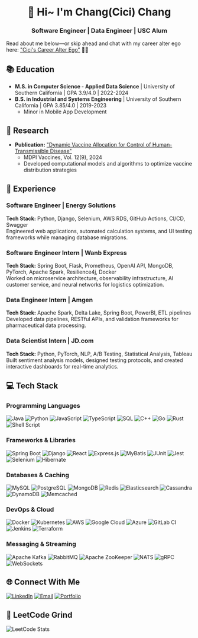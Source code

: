 <h1 align="center"> 👋 Hi~ I'm Chang(Cici) Chang </h1>
<h3 align="center">Software Engineer | Data Engineer | USC Alum</h3>

Read about me below—or skip ahead and chat with my career alter ego here: ["Cici's Career Alter Ego"](https://huggingface.co/spaces/cicidevs/career_conversations) 👀💬

## 📚 Education
- **M.S. in Computer Science - Applied Data Science** | University of Southern California | GPA 3.9/4.0 | 2022-2024
- **B.S. in Industrial and Systems Engineering** | University of Southern California | GPA 3.85/4.0 | 2019-2023
  - Minor in Mobile App Development

## 📝 Research
- **Publication:** ["Dynamic Vaccine Allocation for Control of Human-Transmissible Disease"](https://www.mdpi.com/2076-393X/12/9/1034)
  - MDPI Vaccines, Vol. 12(9), 2024
  - Developed computational models and algorithms to optimize vaccine distribution strategies

## 💼 Experience
### Software Engineer | Energy Solutions
**Tech Stack:** Python, Django, Selenium, AWS RDS, GitHub Actions, CI/CD, Swagger  
Engineered web applications, automated calculation systems, and UI testing frameworks while managing database migrations.

### Software Engineer Intern | Wanb Express
**Tech Stack:** Spring Boot, Flask, Prometheus, OpenAI API, MongoDB, PyTorch, Apache Spark, Resilience4j, Docker  
Worked on microservice architecture, observability infrastructure, AI customer service, and neural networks for logistics optimization.

### Data Engineer Intern | Amgen
**Tech Stack:** Apache Spark, Delta Lake, Spring Boot, PowerBI, ETL pipelines  
Developed data pipelines, RESTful APIs, and validation frameworks for pharmaceutical data processing.

### Data Scientist Intern | JD.com
**Tech Stack:** Python, PyTorch, NLP, A/B Testing, Statistical Analysis, Tableau  
Built sentiment analysis models, designed testing protocols, and created interactive dashboards for real-time analytics.



## 💻 Tech Stack
### Programming Languages
![Java](https://img.shields.io/badge/java-%23ED8B00.svg?style=flat&logo=openjdk&logoColor=white)
![Python](https://img.shields.io/badge/python-3670A0?style=flat&logo=python&logoColor=ffdd54)
![JavaScript](https://img.shields.io/badge/javascript-%23323330.svg?style=flat&logo=javascript&logoColor=%23F7DF1E)
![TypeScript](https://img.shields.io/badge/typescript-%23007ACC.svg?style=flat&logo=typescript&logoColor=white)
![SQL](https://img.shields.io/badge/sql-%2307405e.svg?style=flat&logo=postgresql&logoColor=white)
![C++](https://img.shields.io/badge/c++-%2300599C.svg?style=flat&logo=c%2B%2B&logoColor=white)
![Go](https://img.shields.io/badge/go-%2300ADD8.svg?style=flat&logo=go&logoColor=white)
![Rust](https://img.shields.io/badge/rust-%23000000.svg?style=flat&logo=rust&logoColor=white)
![Shell Script](https://img.shields.io/badge/shell_script-%23121011.svg?style=flat&logo=gnu-bash&logoColor=white)

### Frameworks & Libraries
![Spring Boot](https://img.shields.io/badge/Spring%20Boot-%236DB33F.svg?style=flat&logo=spring-boot&logoColor=white)
![Django](https://img.shields.io/badge/django-%23092E20.svg?style=flat&logo=django&logoColor=white)
![React](https://img.shields.io/badge/react-%2320232a.svg?style=flat&logo=react&logoColor=%2361DAFB)
![Express.js](https://img.shields.io/badge/express.js-%23404d59.svg?style=flat&logo=express&logoColor=%2361DAFB)
![MyBatis](https://img.shields.io/badge/MyBatis-%23FF4F5D.svg?style=flat&logo=mybatis&logoColor=white)
![JUnit](https://img.shields.io/badge/JUnit-%2325A162.svg?style=flat&logo=junit5&logoColor=white)
![Jest](https://img.shields.io/badge/Jest-%23C21325.svg?style=flat&logo=jest&logoColor=white)
![Selenium](https://img.shields.io/badge/selenium-%2343B02A.svg?style=flat&logo=selenium&logoColor=white)
![Hibernate](https://img.shields.io/badge/Hibernate-%23B6232A.svg?style=flat&logo=hibernate&logoColor=white)

### Databases & Caching
![MySQL](https://img.shields.io/badge/mysql-%2300f.svg?style=flat&logo=mysql&logoColor=white)
![PostgreSQL](https://img.shields.io/badge/postgresql-%23316192.svg?style=flat&logo=postgresql&logoColor=white)
![MongoDB](https://img.shields.io/badge/MongoDB-%234ea94b.svg?style=flat&logo=mongodb&logoColor=white)
![Redis](https://img.shields.io/badge/redis-%23DD0031.svg?style=flat&logo=redis&logoColor=white)
![Elasticsearch](https://img.shields.io/badge/Elasticsearch-%23005571.svg?style=flat&logo=elasticsearch&logoColor=white)
![Cassandra](https://img.shields.io/badge/cassandra-%231287B1.svg?style=flat&logo=apache-cassandra&logoColor=white)
![DynamoDB](https://img.shields.io/badge/DynamoDB-4053D6?style=flat&logo=amazon-dynamodb&logoColor=white)
![Memcached](https://img.shields.io/badge/Memcached-%23ffffff.svg?style=flat&logo=memcached&logoColor=black)

### DevOps & Cloud
![Docker](https://img.shields.io/badge/docker-%230db7ed.svg?style=flat&logo=docker&logoColor=white)
![Kubernetes](https://img.shields.io/badge/kubernetes-%23326ce5.svg?style=flat&logo=kubernetes&logoColor=white)
![AWS](https://img.shields.io/badge/AWS-%23FF9900.svg?style=flat&logo=amazon-aws&logoColor=white)
![Google Cloud](https://img.shields.io/badge/GCP-%234285F4.svg?style=flat&logo=google-cloud&logoColor=white)
![Azure](https://img.shields.io/badge/azure-%230072C6.svg?style=flat&logo=microsoftazure&logoColor=white)
![GitLab CI](https://img.shields.io/badge/gitlab%20ci-%23181717.svg?style=flat&logo=gitlab&logoColor=white)
![Jenkins](https://img.shields.io/badge/jenkins-%232C5263.svg?style=flat&logo=jenkins&logoColor=white)
![Terraform](https://img.shields.io/badge/terraform-%235835CC.svg?style=flat&logo=terraform&logoColor=white)

### Messaging & Streaming
![Apache Kafka](https://img.shields.io/badge/Apache%20Kafka-000?style=flat&logo=apachekafka&logoColor=white)
![RabbitMQ](https://img.shields.io/badge/RabbitMQ-%23FF6600.svg?style=flat&logo=rabbitmq&logoColor=white)
![Apache ZooKeeper](https://img.shields.io/badge/Zookeeper-%23D22128.svg?style=flat&logo=apache&logoColor=white)
![NATS](https://img.shields.io/badge/NATS-%2327AAE0.svg?style=flat&logo=nats&logoColor=white)
![gRPC](https://img.shields.io/badge/gRPC-%23244c5a.svg?style=flat&logo=grpc&logoColor=white)
![WebSockets](https://img.shields.io/badge/WebSockets-%23010101.svg?style=flat&logo=socket.io&logoColor=white)

## 🌐 Connect With Me
[![LinkedIn](https://img.shields.io/badge/LinkedIn-%230077B5.svg?style=flat&logo=linkedin&logoColor=white)](https://www.linkedin.com/in/cici-chang/)
[![Email](https://img.shields.io/badge/Email-%2300599C.svg?style=flat&logo=gmail&logoColor=white&color=orange)](mailto:ccguam0411@gmail.com)
[![Portfolio](https://img.shields.io/badge/Portfolio-%2300599C.svg?style=flat&logo=vercel&logoColor=white&color=purple)](https://cicichang11.github.io/cicichang.github.io/)


## 🦾 LeetCode Grind
![LeetCode Stats](https://leetcard.jacoblin.cool/Heyitscici0411?ext=heatmap)
